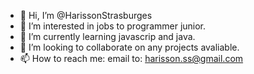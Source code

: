 - 👋 Hi, I’m @HarissonStrasburges
- 👀 I’m interested in jobs to programmer junior.
- 🌱 I’m currently learning javascrip and java.
- 💞️ I’m looking to collaborate on any projects avaliable.
- 📫 How to reach me: email to: harisson.ss@gmail.com

<!---
HarissonStrasburges/HarissonStrasburges is a ✨ special ✨ repository because its `README.md` (this file) appears on your GitHub profile.
You can click the Preview link to take a look at your changes.
--->
